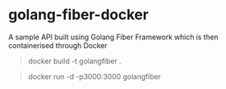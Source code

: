 # golang-fiber-docker
A sample API built using Golang Fiber Framework which is then containerised through Docker

> docker build -t golangfiber .

> docker run -d -p3000:3000 golangfiber
